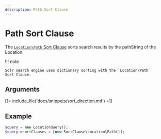 ```yaml
---
description: Path Sort Clause
---
```


# Path Sort Clause

The [`Location\Path` Sort Clause](../../api/php_api/php_api_reference/classes/Ibexa-Contracts-Core-Repository-Values-Content-Query-SortClause-Location-Path.html) sorts search results by the pathString of the Location.

!!! note

    Solr search engine uses dictionary sorting with the `Location/Path` Sort Clause.

## Arguments

[[= include_file('docs/snippets/sort_direction.md') =]]

## Example

``` php
$query = new LocationQuery();
$query->sortClauses = [new SortClause\Location\Path()];
```
